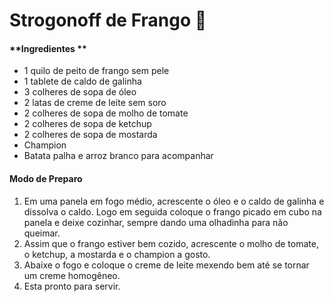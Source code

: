 # Strogonoff de Frango :chicken:

#### **Ingredientes **

- 1 quilo de peito de frango sem pele
- 1 tablete de caldo de galinha
- 3 colheres de sopa de óleo
- 2 latas de creme de leite sem soro
- 2 colheres de sopa de molho de tomate
- 2 colheres de sopa de ketchup
- 2 colheres de sopa de mostarda
- Champion
- Batata palha  e arroz branco para acompanhar

#### Modo de Preparo

1. Em uma panela em fogo médio, acrescente o óleo e o caldo de galinha e dissolva o caldo. Logo em seguida coloque o frango picado em cubo na panela e deixe cozinhar, sempre dando uma olhadinha para não queimar.
2.  Assim que o frango estiver bem cozido, acrescente o molho de tomate, o ketchup, a mostarda e o champion a gosto.
3. Abaixe o fogo e coloque o creme de leite mexendo bem até se tornar um creme homogêneo.
4. Esta pronto para servir.





